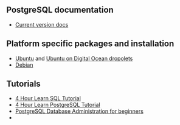 ## PostgreSQL documentation

* [Current version docs](https://www.postgresql.org/docs/current/)

## Platform specific packages and installation

* [Ubuntu](https://ubuntu.com/server/docs/databases-postgresql) and [Ubuntu on Digital Ocean dropolets](https://www.digitalocean.com/community/tutorials/how-to-install-and-use-postgresql-on-ubuntu-18-04) 
* [Debian](https://wiki.debian.org/PostgreSql)

## Tutorials

* [4 Hour Learn SQL Tutorial](https://www.youtube.com/watch?v=HXV3zeQKqGY)
* [4 Hour Learn PostgreSQL Tutorial](https://www.youtube.com/watch?v=qw--VYLpxG4)
* [PostgreSQL Database Administration for beginners](https://www.youtube.com/watch?v=aUfPf-clLLs)
* 
